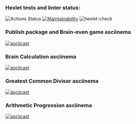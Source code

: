 ### Hexlet tests and linter status:
![Actions Status](https://github.com/SuperSurok/frontend-project-lvl1/workflows/hexlet-check/badge.svg)
[![Maintainability](https://api.codeclimate.com/v1/badges/a99a88d28ad37a79dbf6/maintainability)](https://codeclimate.com/github/codeclimate/codeclimate/maintainability)
![hexlet-check](https://github.com/SuperSurok/frontend-project-lvl1/workflows/hexlet-check/badge.svg)

### Publish package and Brain-even game asciinema
[![asciicast](https://asciinema.org/a/371337.svg)](https://asciinema.org/a/371337)
### Brain Calculation asciinema
[![asciicast](https://asciinema.org/a/jArEUWhFfANv7MaRllGtr9r75.svg)](https://asciinema.org/a/jArEUWhFfANv7MaRllGtr9r75)
### Greatest Common Divisor asciinema
[![asciicast](https://asciinema.org/a/JjOuqXR7akJbhAGJTAJ8MSsOa.svg)](https://asciinema.org/a/JjOuqXR7akJbhAGJTAJ8MSsOa)
### Arithmetic Progression asciinema
[![asciicast](https://asciinema.org/a/371664.svg)](https://asciinema.org/a/371664)
